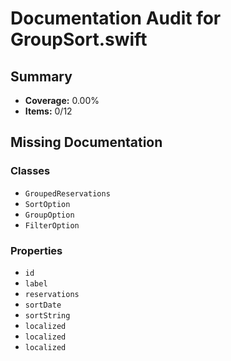 # Documentation Audit for GroupSort.swift

## Summary

- **Coverage:** 0.00%
- **Items:** 0/12

## Missing Documentation

### Classes
- `GroupedReservations`
- `SortOption`
- `GroupOption`
- `FilterOption`

### Properties
- `id`
- `label`
- `reservations`
- `sortDate`
- `sortString`
- `localized`
- `localized`
- `localized`
